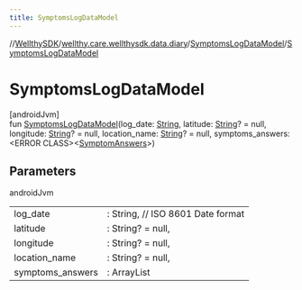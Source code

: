 ```yaml
---
title: SymptomsLogDataModel
---
```

//[WellthySDK](../../../index.html)/[wellthy.care.wellthysdk.data.diary](../index.html)/[SymptomsLogDataModel](index.html)/[SymptomsLogDataModel](-symptoms-log-data-model.html)



# SymptomsLogDataModel



[androidJvm]\
fun [SymptomsLogDataModel](-symptoms-log-data-model.html)(log_date: [String](https://kotlinlang.org/api/latest/jvm/stdlib/kotlin/-string/index.html), latitude: [String](https://kotlinlang.org/api/latest/jvm/stdlib/kotlin/-string/index.html)? = null, longitude: [String](https://kotlinlang.org/api/latest/jvm/stdlib/kotlin/-string/index.html)? = null, location_name: [String](https://kotlinlang.org/api/latest/jvm/stdlib/kotlin/-string/index.html)? = null, symptoms_answers: &lt;ERROR CLASS&gt;&lt;[SymptomAnswers](../-symptom-answers/index.html)&gt;)



## Parameters


androidJvm

| | |
|---|---|
| log_date | : String, // ISO 8601 Date format |
| latitude | : String? = null, |
| longitude | : String? = null, |
| location_name | : String? = null, |
| symptoms_answers | : ArrayList<SymptomAnswers> |




